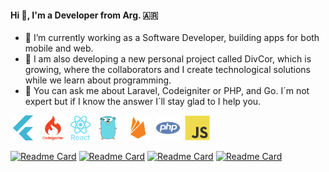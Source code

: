 #### Hi &#128075;, I'm a Developer from Arg. &#x1f1e6;&#x1f1f7;

<!-- <p align="left"> <img src="https://komarev.com/ghpvc/?username=juanmachuca95&label=Profile%20views&color=0e75b6&style=flat" alt="juanmachuca95" /> </p>-->

* 🚀 I’m currently working as a Software Developer, building apps for both mobile and web.
* 🔭 I am also developing a new personal project called DivCor, which is growing, where the collaborators and I create technological solutions
while we learn about programming. 
* 💬 You can ask me about Laravel, Codeigniter or PHP, and Go. I´m not expert but if I know the answer I´ll stay glad to I help you.
<!--* 📫 About me  <b><a href="https://juanmachuca95.github.io">juanmachuca95</a></b>-->


<img src="https://github.com/devicons/devicon/blob/master/icons/flutter/flutter-plain.svg" title="flutter" alt="flutter" width="40" height="40"/>&nbsp;
<img src="https://github.com/devicons/devicon/blob/master/icons/codeigniter/codeigniter-plain-wordmark.svg" title="ci4" alt="ci4" width="40" height="40"/>&nbsp;<img src="https://github.com/devicons/devicon/blob/master/icons/react/react-original-wordmark.svg" title="React" alt="React" width="40" height="40"/>&nbsp;<img src="https://github.com/devicons/devicon/blob/master/icons/go/go-original.svg" title="golang" alt="golang" width="40" height="40"/>&nbsp;
<img src="https://github.com/devicons/devicon/blob/master/icons/firebase/firebase-plain.svg" title="firebase" alt="firebase" width="40" height="40"/>&nbsp;
<img src="https://github.com/devicons/devicon/blob/master/icons/php/php-plain.svg" title="php" alt="php" width="40" height="40"/>&nbsp;
<img src="https://github.com/devicons/devicon/blob/master/icons/javascript/javascript-original.svg" title="js" alt="js" width="40" height="40"/>&nbsp;


[![Readme Card](https://github-readme-stats.vercel.app/api/pin/?username=juanmachuca95&repo=gomeetplus&theme=transparent&show_owner=true)](https://github.com/juanmachuca95/gomeetplus) [![Readme Card](https://github-readme-stats.vercel.app/api/pin/?username=juanmachuca95&repo=ahorcado_go&theme=transparent&show_owner=true)](https://github.com/juanmachuca95/ahorcado_go) [![Readme Card](https://github-readme-stats.vercel.app/api/pin/?username=juanmachuca95&repo=conductores_go&theme=transparent&show_owner=true)](https://github.com/juanmachuca95/conductores_go) [![Readme Card](https://github-readme-stats.vercel.app/api/pin/?username=juanmachuca95&repo=juanmachuca95.github.io&theme=transparent&show_owner=true)](https://github.com/juanmachuca95/juanmachuca95.github.io)
